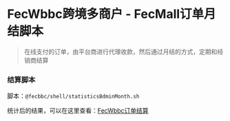 FecWbbc跨境多商户 - FecMall订单月结脚本
=============

> 在线支付的订单，由平台商进行代理收款，然后通过月结的方式，定期和经销商结算


### 结算脚本

脚本：`@fecbbc/shell/statisticsBdminMonth.sh`

统计后的结果，可以在这里查看：[FecWbbc订单结算](fecwbbc-order-month.md)













